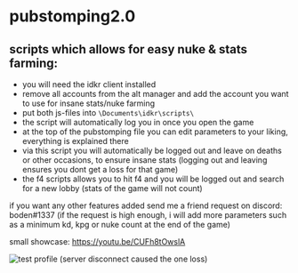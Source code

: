 # pubstomping2.0
## scripts which allows for easy nuke & stats farming:

- you will need the idkr client installed
- remove all accounts from the alt manager and add the account you want to use for insane stats/nuke farming
- put both js-files into `\Documents\idkr\scripts\`
- the script will automatically log you in once you open the game
- at the top of the pubstomping file you can edit parameters to your liking, everything is explained there
- via this script you will automatically be logged out and leave on deaths or other occasions, to ensure insane stats (logging out and leaving ensures you dont get a loss for that game)
- the f4 scripts allows you to hit f4 and you will be logged out and search for a new lobby (stats of the game will not count)

if you want any other features added send me a friend request on discord: boden#1337
(if the request is high enough, i will add more parameters such as a minimum kd, kpg or nuke count at the end of the game)

small showcase: https://youtu.be/CUFh8tOwslA

![test profile](https://github.com/bodeneinheit/pubstomping2.0/blob/main/gamebotProfile.png)
(server disconnect caused the one loss)
